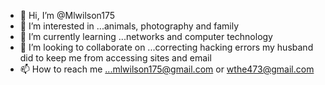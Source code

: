 - 👋 Hi, I’m @Mlwilson175
- 👀 I’m interested in ...animals, photography and family 
- 🌱 I’m currently learning ...networks and computer technology 
- 💞️ I’m looking to collaborate on ...correcting hacking errors my husband did to keep me from accessing sites and email
- 📫 How to reach me ...mlwilson175@gmail.com or wthe473@gmail.com 

<!---
Mlwilson175/Mlwilson175 is a ✨ special ✨ repository because its `README.md` (this file) appears on your GitHub profile.
You can click the Preview link to take a look at your changes.
--->
